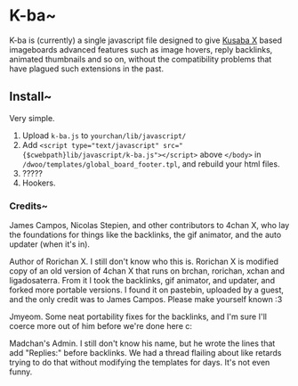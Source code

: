 # K-ba~

K-ba is (currently) a single javascript file designed to give
[Kusaba X](http://kusabax.cultnet.net/) based imageboards advanced
features such as image hovers, reply backlinks, animated thumbnails 
and so on, without the compatibility problems that have plagued
such extensions in the past.

## Install~

Very simple.

1. Upload `k-ba.js` to `yourchan/lib/javascript/`
2. Add `<script type="text/javascript" src="{$cwebpath}lib/javascript/k-ba.js"></script>`
   above `</body>` in `/dwoo/templates/global_board_footer.tpl`, and rebuild your html files.
3. ?????
4. Hookers.

### Credits~

James Campos,
Nicolas Stepien,
and other contributors to 4chan X, who lay the foundations for things
like the backlinks, the gif animator, and the auto updater (when it's in).

Author of Rorichan X.
I still don't know who this is.
Rorichan X is modified copy of an old version of 4chan X that runs
on brchan, rorichan, xchan and ligadosaterra.
From it I took the backlinks, gif animator, and updater, and forked
more portable versions.
I found it on pastebin, uploaded by a guest, and the only credit was 
to James Campos. 
Please make yourself known :3

Jmyeom.
Some neat portability fixes for the backlinks, and I'm sure I'll
coerce more out of him before we're done here c:

Madchan's Admin.
I still don't know his name, but he wrote the lines that add "Replies:"
before backlinks. We had a thread flailing about like retards trying to
do that without modifying the templates for days. It's not even funny.


